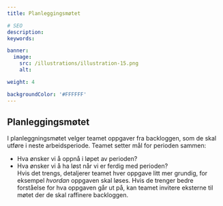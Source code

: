 ```yaml
---
title: Planleggingsmøtet

# SEO
description:
keywords:

banner:
  image:
    src: /illustrations/illustration-15.png
    alt:

weight: 4

backgroundColor: '#FFFFFF'
---
```


## Planleggingsmøtet

I planleggningsmøtet velger teamet oppgaver fra backloggen, som de skal utføre i neste arbeidsperiode.
Teamet setter mål for perioden sammen: 
- Hva ønsker vi å oppnå i løpet av perioden?
- Hva ønsker vi å ha løst når vi er ferdig med perioden?  
Hvis det trengs, detaljerer teamet hver oppgave litt mer grundig, for eksempel _hvordan_ oppgaven skal løses.
Hvis de trenger bedre forståelse for hva oppgaven går ut på, kan teamet invitere eksterne til møtet der de skal raffinere backloggen.
